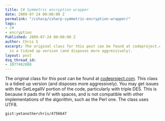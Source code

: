 ```yaml
---
title: C# Symmetric encryption wrapper
date: 2009-07-24 00:00:00 Z
permalink: "/csharp/csharp-symmetric-encryption-wrapper/"
tags:
- c#
- encryption
Published: 2009-07-24 00:00:00 Z
author: Chris S
excerpt: The original class for this post can be found at codeproject.com. This class
  is a tidied up version (and disposes more aggressively).
layout: post
dsq_thread_id:
- 1077462888
---
```


The original class for this post can be found at [codeproject.com][1]. This class is a tidied up version (and disposes more aggressively). You may get issues with the GetLegalIV portion of the code, particularly with triple DES. This is because it pads the IV with spaces, and is not compatible with other implementations of the algorithm, such as the Perl one. The class uses UTF8.

<!--more-->

  
`gist:yetanotherchris/4756647`

 [1]: http://www.codeproject.com/dotnet/encryption_decryption.asp